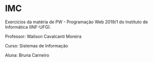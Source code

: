 # IMC
Exercícios da matéria de PW - Programação Web 2019/1 do Instituto de Informática (INF-UFG).

Professor: Walison Cavalcanti Moreira

Curso: Sistemas de Informação

Aluna: Bruna Carneiro
